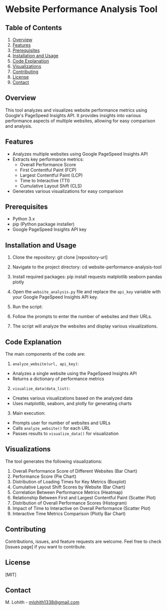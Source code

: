 # Website Performance Analysis Tool
## Table of Contents
1. [Overview](#overview)
2. [Features](#features)
3. [Prerequisites](#prerequisites)
4. [Installation and Usage](#installation-and-usage)
5. [Code Explanation](#code-explanation)
6. [Visualizations](#visualizations)
7. [Contributing](#contributing)
8. [License](#license)
9. [Contact](#contact)

## Overview
This tool analyzes and visualizes website performance metrics using Google's PageSpeed Insights API. It provides insights into various performance aspects of multiple websites, allowing for easy comparison and analysis.

## Features
- Analyzes multiple websites using Google PageSpeed Insights API
- Extracts key performance metrics:
  - Overall Performance Score
  - First Contentful Paint (FCP)
  - Largest Contentful Paint (LCP)
  - Time to Interactive (TTI)
  - Cumulative Layout Shift (CLS)
- Generates various visualizations for easy comparison

## Prerequisites
- Python 3.x
- pip (Python package installer)
- Google PageSpeed Insights API key

## Installation and Usage
1. Clone the repository:
git clone [repository-url]

2. Navigate to the project directory:
cd website-performance-analysis-tool

3. Install required packages:
pip install requests matplotlib seaborn pandas plotly
4. Open the `website_analysis.py` file and replace the `api_key` variable with your Google PageSpeed Insights API key.

5. Run the script:

6. Follow the prompts to enter the number of websites and their URLs.

7. The script will analyze the websites and display various visualizations.

## Code Explanation
The main components of the code are:

1. `analyze_website(url, api_key)`: 
- Analyzes a single website using the PageSpeed Insights API
- Returns a dictionary of performance metrics

2. `visualize_data(data_list)`:
- Creates various visualizations based on the analyzed data
- Uses matplotlib, seaborn, and plotly for generating charts

3. Main execution:
- Prompts user for number of websites and URLs
- Calls `analyze_website()` for each URL
- Passes results to `visualize_data()` for visualization

## Visualizations
The tool generates the following visualizations:

1. Overall Performance Score of Different Websites (Bar Chart)
2. Performance Score (Pie Chart)
3. Distribution of Loading Times for Key Metrics (Boxplot)
4. Cumulative Layout Shift Scores by Website (Bar Chart)
5. Correlation Between Performance Metrics (Heatmap)
6. Relationship Between First and Largest Contentful Paint (Scatter Plot)
7. Distribution of Overall Performance Scores (Histogram)
8. Impact of Time to Interactive on Overall Performance (Scatter Plot)
9. Interactive Time Metrics Comparison (Plotly Bar Chart)

## Contributing
Contributions, issues, and feature requests are welcome. Feel free to check [issues page] if you want to contribute.

## License
[MIT]

## Contact
M. Lohith - mlohith1338@gmail.com

